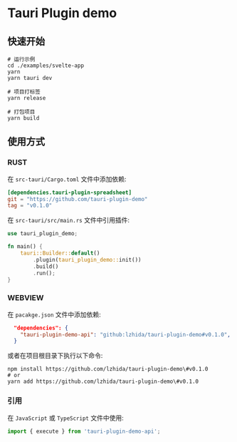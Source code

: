 # Tauri Plugin demo

## 快速开始

```shell
# 运行示例
cd ./examples/svelte-app
yarn
yarn tauri dev

# 项目打标签
yarn release

# 打包项目
yarn build

```

## 使用方式

### RUST

在 `src-tauri/Cargo.toml` 文件中添加依赖:

```toml
[dependencies.tauri-plugin-spreadsheet]
git = "https://github.com/tauri-plugin-demo"
tag = "v0.1.0"
```

在 `src-tauri/src/main.rs` 文件中引用插件:

```RUST
use tauri_plugin_demo;

fn main() {
    tauri::Builder::default()
        .plugin(tauri_plugin_demo::init())
        .build()
        .run();
}
```

### WEBVIEW

在 `pacakge.json` 文件中添加依赖:

```json
  "dependencies": {
    "tauri-plugin-demo-api": "github:lzhida/tauri-plugin-demo#v0.1.0",
  }
```

或者在项目根目录下执行以下命令:

```
npm install https://github.com/lzhida/tauri-plugin-demo\#v0.1.0
# or
yarn add https://github.com/lzhida/tauri-plugin-demo\#v0.1.0
```

### 引用

在 `JavaScript` 或 `TypeScript` 文件中使用:

```TypeScript
import { execute } from 'tauri-plugin-demo-api';
```
